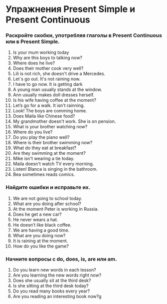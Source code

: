 # Упражнения Present Simple и Present Continuous

### Раскройте скобки, употребляя глаголы в Present Continuous или в Present Simple.

1. Is your mum working today
2. Why are this boys to talking now?
3. Where does he live?
4. Does their mother cook very well?
5. Lili is not rich, she doesn't drive a Mercedes.
6. Let´s go out. It's not raining now.
7. I have to go now. It is getting dark
8. A young man usually stands at the window.
9. Ann usually makes doll dresses herself.
10. Is his wife having coffee at the moment?
11. Let’s go for a walk. It isn't rainning.
12. Look! The boys are comming home.
13. Does Maila like Chinese food?
14. My grandmother doesn't work. She is on pension.
15. What is your brother watching now?
16. Where do you live?
17. Do you play the piano well?
18. Where is their brother swimming now?
19. What do they eat at breakfast?
20. Are they swimming at the moment?
21. Mike isn't wearing a tie today.
22. Maila doesn't watch TV every morning.
23. Listen! Blanca is singing in the bathroom.
24. Bea sometimes reads comics.

### Найдите ошибки и исправьте их.
1. We are not going to school today.
2. What are you doing after school?
3. At the moment Peter is working in Russia.
4. Does he get a new car?
5. He never wears a hat.
6. He doesn’t like black coffee.
7. We are having a good time.
8. What are you doing now?
9. It is raining at the moment.
10. How do you like the game?

### Начните вопросы с do, does, is, are или am.

1. Do you learn new words in each lesson?
2. Are you learning the new words right now?
3. Does she usually sit at the third desk?
4. Is she sitting at the third desk today?
5. Do you read many books every year?
6. Are you reading an interesting book now?g
